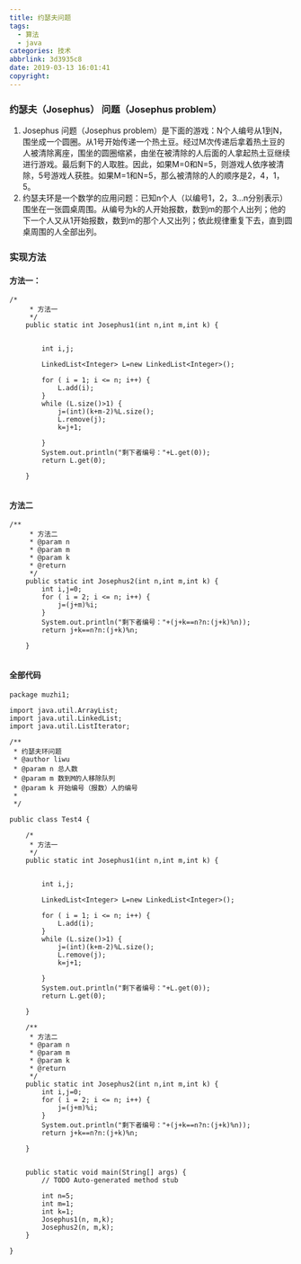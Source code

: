 ```yaml
---
title: 约瑟夫问题
tags:
  - 算法
  - java
categories: 技术
abbrlink: 3d3935c8
date: 2019-03-13 16:01:41
copyright:
---
```


### 约瑟夫（Josephus） 问题（Josephus problem）

1. Josephus 问题（Josephus problem）是下面的游戏：N个人编号从1到N，围坐成一个圆圈。从1号开始传递一个热土豆。经过M次传递后拿着热土豆的人被清除离座，围坐的圆圈缩紧，由坐在被清除的人后面的人拿起热土豆继续进行游戏。最后剩下的人取胜。因此，如果M=0和N=5，则游戏人依序被清除，5号游戏人获胜。如果M=1和N=5，那么被清除的人的顺序是2，4，1，5。
2. 约瑟夫环是一个数学的应用问题：已知n个人（以编号1，2，3...n分别表示）围坐在一张圆桌周围。从编号为k的人开始报数，数到m的那个人出列；他的下一个人又从1开始报数，数到m的那个人又出列；依此规律重复下去，直到圆桌周围的人全部出列。

### 实现方法

#### 方法一：

```
/*
	 * 方法一
	 */
	public static int Josephus1(int n,int m,int k) {
		
		
		int i,j;
		
		LinkedList<Integer> L=new LinkedList<Integer>();
		
		for ( i = 1; i <= n; i++) {
			L.add(i);
		}
		while (L.size()>1) {
			j=(int)(k+m-2)%L.size();
			L.remove(j);
			k=j+1;

		}
		System.out.println("剩下者编号："+L.get(0));
		return L.get(0);
		
	}
	
```

#### 方法二

```
/**
	 * 方法二
	 * @param n
	 * @param m
	 * @param k
	 * @return
	 */
	public static int Josephus2(int n,int m,int k) {
		int i,j=0;
		for ( i = 2; i <= n; i++) {
			j=(j+m)%i;
		}
		System.out.println("剩下者编号："+(j+k==n?n:(j+k)%n));
		return j+k==n?n:(j+k)%n;
		
	}
	
```

#### 全部代码

```
package muzhi1;

import java.util.ArrayList;
import java.util.LinkedList;
import java.util.ListIterator;

/**
 * 约瑟夫环问题
 * @author liwu
 * @param n 总人数
 * @param m 数到M的人移除队列
 * @param k 开始编号（报数）人的编号
 * 
 */

public class Test4 {

	/*
	 * 方法一
	 */
	public static int Josephus1(int n,int m,int k) {
		
		
		int i,j;
		
		LinkedList<Integer> L=new LinkedList<Integer>();
		
		for ( i = 1; i <= n; i++) {
			L.add(i);
		}
		while (L.size()>1) {
			j=(int)(k+m-2)%L.size();
			L.remove(j);
			k=j+1;

		}
		System.out.println("剩下者编号："+L.get(0));
		return L.get(0);
		
	}
	
	/**
	 * 方法二
	 * @param n
	 * @param m
	 * @param k
	 * @return
	 */
	public static int Josephus2(int n,int m,int k) {
		int i,j=0;
		for ( i = 2; i <= n; i++) {
			j=(j+m)%i;
		}
		System.out.println("剩下者编号："+(j+k==n?n:(j+k)%n));
		return j+k==n?n:(j+k)%n;
		
	}
	
	
	public static void main(String[] args) {
		// TODO Auto-generated method stub

		int n=5;
		int m=1;
		int k=1;
		Josephus1(n, m,k);
		Josephus2(n, m,k);
	}

}

```